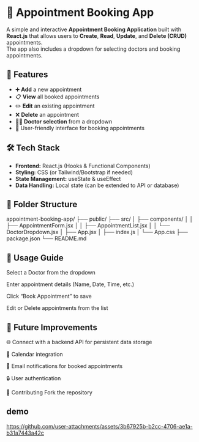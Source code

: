 # 📅 Appointment Booking App

A simple and interactive **Appointment Booking Application** built with **React.js** that allows users to **Create**, **Read**, **Update**, and **Delete (CRUD)** appointments.  
The app also includes a dropdown for selecting doctors and booking appointments.

## 🚀 Features

- ➕ **Add** a new appointment
- 📋 **View** all booked appointments
- ✏️ **Edit** an existing appointment
- ❌ **Delete** an appointment
- 🧑‍⚕️ **Doctor selection** from a dropdown
- 📅 User-friendly interface for booking appointments


## 🛠️ Tech Stack

- **Frontend:** React.js (Hooks & Functional Components)
- **Styling:** CSS (or Tailwind/Bootstrap if needed)
- **State Management:** useState & useEffect
- **Data Handling:** Local state (can be extended to API or database)

## 📂 Folder Structure

appointment-booking-app/
├── public/
├── src/
│ ├── components/
│ │ ├── AppointmentForm.jsx
│ │ ├── AppointmentList.jsx
│ │ └── DoctorDropdown.jsx
│ ├── App.jsx
│ ├── index.js
│ └── App.css
├── package.json
└── README.md

## 📌 Usage Guide
Select a Doctor from the dropdown

Enter appointment details (Name, Date, Time, etc.)

Click “Book Appointment” to save

Edit or Delete appointments from the list

## 🔮 Future Improvements
🌐 Connect with a backend API for persistent data storage

📅 Calendar integration

📧 Email notifications for booked appointments

🔒 User authentication

🤝 Contributing
Fork the repository

## demo




https://github.com/user-attachments/assets/3b67925b-b2cc-4706-ae1a-b31a7443a42c



